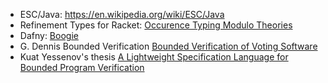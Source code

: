 - ESC/Java: https://en.wikipedia.org/wiki/ESC/Java
- Refinement Types for Racket: [Occurence Typing Modulo Theories](https://pdfs.semanticscholar.org/c4ea/c2030c6c96327665d6dd24f8d191341b8967.pdf)
- Dafny: [Boogie](https://www.microsoft.com/en-us/research/wp-content/uploads/2005/01/krml160.pdf)
- G. Dennis Bounded Verification [Bounded Verification of Voting Software](http://people.csail.mit.edu/kuat/papers/jforge.pdf) 
- Kuat Yessenov's thesis [A Lightweight Specification Language for Bounded
Program Verification](https://pdfs.semanticscholar.org/f4b4/adc99f6ab0bcea9ea751e619b93d4296df36.pdf)
